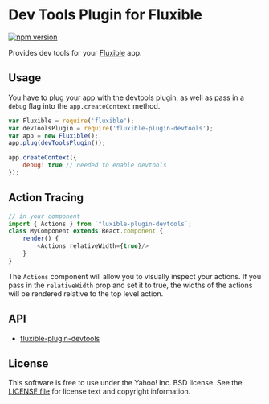# Dev Tools Plugin for Fluxible

[![npm version](https://badge.fury.io/js/fluxible-plugin-devtools.svg)](http://badge.fury.io/js/fluxible-plugin-devtools)

Provides dev tools for your [Fluxible](https://github.com/yahoo/fluxible) app.

## Usage

You have to plug your app with the devtools plugin, as well as pass in a `debug` flag into the `app.createContext` method.

```js
var Fluxible = require('fluxible');
var devToolsPlugin = require('fluxible-plugin-devtools');
var app = new Fluxible();
app.plug(devToolsPlugin());

app.createContext({
    debug: true // needed to enable devtools
});
```

## Action Tracing

```js
// in your component
import { Actions } from `fluxible-plugin-devtools`;
class MyComponent extends React.component {
    render() {
        <Actions relativeWidth={true}/>
    }
}
```

The `Actions` component will allow you to visually inspect your actions.
If you pass in the `relativeWidth` prop and set it to true, the widths
of the actions will be rendered relative to the top level action.

## API

- [fluxible-plugin-devtools](https://github.com/yahoo/fluxible/blob/master/packages/fluxible-plugin-devtools/docs/fluxible-plugin-devtools.md)

## License

This software is free to use under the Yahoo! Inc. BSD license.
See the [LICENSE file][] for license text and copyright information.

### 
[LICENSE file]: https://github.com/yahoo/fluxible/blob/master/LICENSE.md
